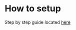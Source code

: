 # How to setup

Step by step guide located [here](https://github.com/vippsas/vipps-invoice-api/blob/master/vipps-invoice-api.md#postman)
